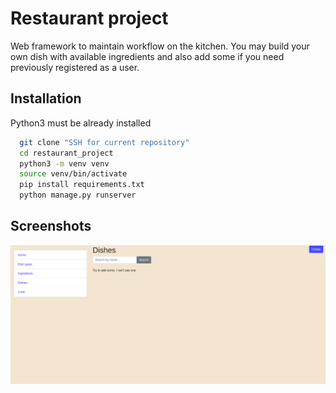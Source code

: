 
# Restaurant project

Web framework to maintain workflow on the kitchen.
 You may build your own dish with available ingredients and 
 also add some if you need previously registered as a user.





## Installation

Python3 must be already installed

```bash
  git clone "SSH for current repository"
  cd restaurant_project
  python3 -m venv venv
  source venv/bin/activate
  pip install requirements.txt
  python manage.py runserver
```
    
## Screenshots

![Web page](kitchen.png)

